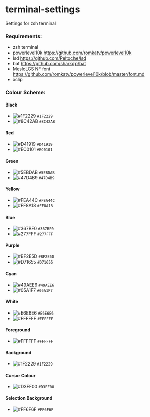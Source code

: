 # terminal-settings
Settings for zsh terminal

### Requirements:
- zsh terminal
- powerlevel10k https://github.com/romkatv/powerlevel10k
- lsd https://github.com/Peltoche/lsd
- bat https://github.com/sharkdp/bat
- MesloLGS NF font https://github.com/romkatv/powerlevel10k/blob/master/font.md
- xclip

### Colour Scheme:
#### Black
- ![#1F2229](https://via.placeholder.com/15/1F2229/000000?text=+) `#1F2229`
- ![#8C42AB](https://via.placeholder.com/15/8C42AB/000000?text=+) `#8C42AB`
#### Red
- ![#D41919](https://via.placeholder.com/15/D41919/000000?text=+) `#D41919`
- ![#EC0101](https://via.placeholder.com/15/EC0101/000000?text=+) `#EC0101`
#### Green
- ![#5EBDAB](https://via.placeholder.com/15/5EBDAB/000000?text=+) `#5EBDAB`
- ![#47D4B9](https://via.placeholder.com/15/47D4B9/000000?text=+) `#47D4B9`
#### Yellow
- ![#FEA44C](https://via.placeholder.com/15/FEA44C/000000?text=+) `#FEA44C`
- ![#FF8A18](https://via.placeholder.com/15/FF8A18/000000?text=+) `#FF8A18`
#### Blue
- ![#367BF0](https://via.placeholder.com/15/367BF0/000000?text=+) `#367BF0`
- ![#277FFF](https://via.placeholder.com/15/277FFF/000000?text=+) `#277FFF`
#### Purple
- ![#BF2E5D](https://via.placeholder.com/15/BF2E5D/000000?text=+) `#BF2E5D`
- ![#D71655](https://via.placeholder.com/15/D71655/000000?text=+) `#D71655`
#### Cyan
- ![#49AEE6](https://via.placeholder.com/15/49AEE6/000000?text=+) `#49AEE6`
- ![#05A1F7](https://via.placeholder.com/15/05A1F7/000000?text=+) `#05A1F7`
#### White
- ![#E6E6E6](https://via.placeholder.com/15/E6E6E6/000000?text=+) `#E6E6E6`
- ![#FFFFFF](https://via.placeholder.com/15/FFFFFF/000000?text=+) `#FFFFFF`

#### Foreground
- ![#FFFFFF](https://via.placeholder.com/15/FFFFFF/000000?text=+) `#FFFFFF`

#### Background
- ![#1F2229](https://via.placeholder.com/15/1F2229/000000?text=+) `#1F2229`

#### Cursor Colour
- ![#D3FF00](https://via.placeholder.com/15/D3FF00/000000?text=+) `#D3FF00`

#### Selection Background
- ![#FF6F6F](https://via.placeholder.com/15/FF6F6F/000000?text=+) `#FF6F6F`
